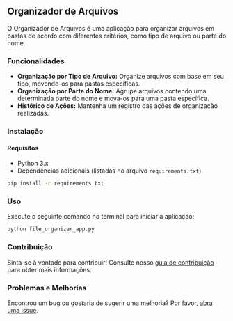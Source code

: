 ## Organizador de Arquivos

O Organizador de Arquivos é uma aplicação para organizar arquivos em pastas de acordo com diferentes critérios, como tipo de arquivo ou parte do nome.

### Funcionalidades

- **Organização por Tipo de Arquivo:** Organize arquivos com base em seu tipo, movendo-os para pastas específicas.
- **Organização por Parte do Nome:** Agrupe arquivos contendo uma determinada parte do nome e mova-os para uma pasta específica.
- **Histórico de Ações:** Mantenha um registro das ações de organização realizadas.

### Instalação

#### Requisitos

- Python 3.x
- Dependências adicionais (listadas no arquivo `requirements.txt`)

```bash
pip install -r requirements.txt
```

### Uso

Execute o seguinte comando no terminal para iniciar a aplicação:

```bash
python file_organizer_app.py
```

### Contribuição

Sinta-se à vontade para contribuir! Consulte nosso [guia de contribuição](CONTRIBUTING.md) para obter mais informações.

### Problemas e Melhorias

Encontrou um bug ou gostaria de sugerir uma melhoria? Por favor, [abra uma issue](https://github.com/GustavoDuranBR/App_Organizador_de_Arquivos/issues).

